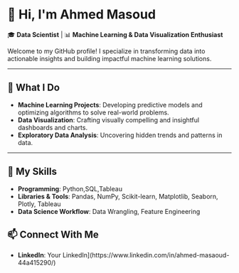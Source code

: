 <h1>👋 Hi, I'm Ahmed Masoud</h1>
<p>🎓 <strong>Data Scientist</strong> | 📊 <strong>Machine Learning & Data Visualization Enthusiast</strong></p>

<p>Welcome to my GitHub profile! I specialize in transforming data into actionable insights and building impactful machine learning solutions.</p>

<hr>

<h2>🔧 <strong>What I Do</strong></h2>
<ul>
  <li><strong>Machine Learning Projects</strong>: Developing predictive models and optimizing algorithms to solve real-world problems.</li>
  <li><strong>Data Visualization</strong>: Crafting visually compelling and insightful dashboards and charts.</li>
  <li><strong>Exploratory Data Analysis</strong>: Uncovering hidden trends and patterns in data.</li>
</ul>

<hr>

<h2>🌟 <strong>My Skills</strong></h2>
<ul>
  <li><strong>Programming</strong>: Python,SQL,Tableau</li>
  <li><strong>Libraries & Tools</strong>: Pandas, NumPy, Scikit-learn, Matplotlib, Seaborn, Plotly, Tableau</li>
  <li><strong>Data Science Workflow</strong>: Data Wrangling, Feature Engineering</li>
  
</ul>



<h2>📫 <strong>Connect With Me</strong></h2>
<ul>
  <li><strong>LinkedIn</strong>: <a [href="#">Your LinkedIn](https://www.linkedin.com/in/ahmed-masaoud-44a415290/)</a></li>
</ul>

